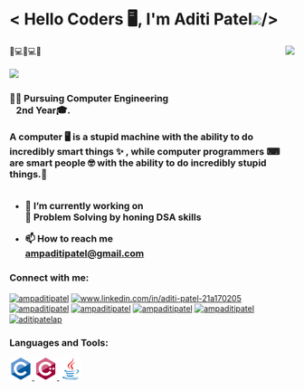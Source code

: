 <h1 align="left"> < Hello Coders 🖥, I'm Aditi Patel<img src="https://raw.githubusercontent.com/syedareehaquasar/syedareehaquasar/master/gifs/Hi.gif" width="30px">/></h2>
<img align="right" src="https://cdn.dribbble.com/users/2344801/screenshots/4774578/alphatestersanimation2.gif" height="350" />
🚀💻🚀💻🚀
<br /><br /><img src="https://badges.pufler.dev/visits/aditipatelap/aditipatelap">
<h3> 👩‍🎓 Pursuing Computer Engineering <br/> &nbsp;&nbsp;&nbsp;2nd Year🎓.<br /> <br/>A computer 🖥 is a stupid machine with the ability to do incredibly smart things ✨ , while computer programmers ⌨  are smart people 🤓 with the ability to do incredibly stupid things.💯
<br/><br/>

- 🔭 I’m currently working on 
      <br> **🚀 Problem Solving by honing DSA skills**

- 📫 How to reach me 
      <br> **ampaditipatel@gmail.com**

<h3 align="left">Connect with me:</h3>
<p align="left">
<a href="https://twitter.com/ampaditipatel" target="blank"><img align="center" src="https://raw.githubusercontent.com/rahuldkjain/github-profile-readme-generator/master/src/images/icons/Social/twitter.svg" alt="ampaditipatel" height="30" width="40" /></a>
<a href="https://linkedin.com/in/www.linkedin.com/in/aditi-patel-21a170205" target="blank"><img align="center" src="https://raw.githubusercontent.com/rahuldkjain/github-profile-readme-generator/master/src/images/icons/Social/linked-in-alt.svg" alt="www.linkedin.com/in/aditi-patel-21a170205" height="30" width="40" /></a>
<a href="https://www.codechef.com/users/ampaditipatel" target="blank"><img align="center" src="https://cdn.jsdelivr.net/npm/simple-icons@3.1.0/icons/codechef.svg" alt="ampaditipatel" height="30" width="40" /></a>
<a href="https://www.hackerrank.com/ampaditipatel" target="blank"><img align="center" src="https://raw.githubusercontent.com/rahuldkjain/github-profile-readme-generator/master/src/images/icons/Social/hackerrank.svg" alt="ampaditipatel" height="30" width="40" /></a>
<a href="https://codeforces.com/profile/ampaditipatel" target="blank"><img align="center" src="https://cdn.jsdelivr.net/npm/simple-icons@3.0.1/icons/codeforces.svg" alt="ampaditipatel" height="30" width="40" /></a>
<a href="https://www.leetcode.com/ampaditipatel" target="blank"><img align="center" src="https://raw.githubusercontent.com/rahuldkjain/github-profile-readme-generator/master/src/images/icons/Social/leet-code.svg" alt="ampaditipatel" height="30" width="40" /></a>
<a href="https://auth.geeksforgeeks.org/user/aditipatelap" target="blank"><img align="center" src="https://raw.githubusercontent.com/rahuldkjain/github-profile-readme-generator/master/src/images/icons/Social/geeks-for-geeks.svg" alt="aditipatelap" height="30" width="40" /></a>
</p>

<h3 align="left">Languages and Tools:</h3>
<p align="left"> <a href="https://www.cprogramming.com/" target="_blank"> <img src="https://raw.githubusercontent.com/devicons/devicon/master/icons/c/c-original.svg" alt="c" width="40" height="40"/> </a> <a href="https://www.w3schools.com/cpp/" target="_blank"> <img src="https://raw.githubusercontent.com/devicons/devicon/master/icons/cplusplus/cplusplus-original.svg" alt="cplusplus" width="40" height="40"/> </a> <a href="https://www.java.com" target="_blank"> <img src="https://raw.githubusercontent.com/devicons/devicon/master/icons/java/java-original.svg" alt="java" width="40" height="40"/> </a> </p>
